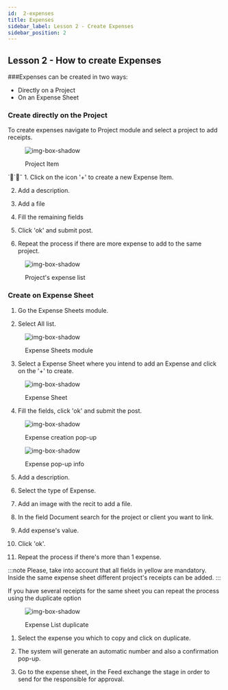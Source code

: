 ```yaml
---
id:  2-expenses
title: Expenses
sidebar_label: Lesson 2 - Create Expenses
sidebar_position: 2
---
```


## Lesson 2 - How to create Expenses 

###Expenses can be created in two ways:

- Directly on a Project
- On an Expense Sheet

### Create directly on the Project

To create expenses navigate to Project module and select a project to add receipts.

<figure>

![img-box-shadow](/img/university/expenses/university-expenses-3-project.png)
<figcaption>Project Item</figcaption>
</figure>
´`˝
1. Click on the icon '+' to create a new Expense Item.

2. Add a description.

3. Add a file

4. Fill the remaining fields

5. Click 'ok' and submit post.

6. Repeat the process if there are more expense to add to the same project.

<figure>

![img-box-shadow](/img/university/expenses/university-expenses-6-project-list.png)
<figcaption>Project's expense list</figcaption>
</figure>

### Create on Expense Sheet

1. Go the Expense Sheets module.

2. Select All list.

<figure>

![img-box-shadow](/img/university/expenses/university-expense-sheets-1.png)
<figcaption>Expense Sheets module</figcaption>
</figure>

3. Select a Expense Sheet where you intend to add an Expense and click on the '+' to create.

<figure>

![img-box-shadow](/img/university/expenses/university-expenses-1-creation.png)
<figcaption>Expense Sheet</figcaption>
</figure>

4. Fill the fields, click 'ok' and submit the post.

<figure>

![img-box-shadow](/img/university/expenses/university-expenses-2.png)
<figcaption>Expense creation pop-up</figcaption>
</figure>


<figure>

![img-box-shadow](/img/university/expenses/university-expenses-4.png)
<figcaption>Expense pop-up info</figcaption>
</figure>

5. Add a description.

6. Select the type of Expense.

7. Add an image with the recit to add a file.

8. In the field Document search for the project or client you want to link.

9. Add expense's value.

10. Click 'ok'.

11. Repeat the process if there's more than 1 expense.


:::note
Please, take into account that all fields in yellow are mandatory. 
Inside the same expense sheet different project's receipts can be added.
:::

If you have several receipts for the same sheet you can repeat the process using the duplicate option

<figure>

![img-box-shadow](/img/university/expenses/university-expenses-5.png)
<figcaption>Expense List duplicate</figcaption>
</figure>

1. Select the expense you which to copy and click on duplicate.

2. The system will generate an automatic number and also a confirmation pop-up.

3. Go to the expense sheet, in the Feed exchange the stage in order to send for the responsible for approval.


